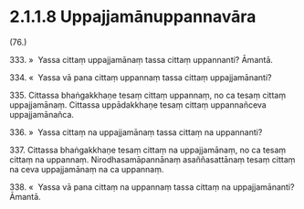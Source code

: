 # 2.1.1.8 Uppajjamānuppannavāra

(76.)

333\. »  Yassa cittaṃ uppajjamānaṃ tassa cittaṃ uppannanti? Āmantā.

334\. «  Yassa vā pana cittaṃ uppannaṃ tassa cittaṃ uppajjamānanti?

335\. Cittassa bhaṅgakkhaṇe tesaṃ cittaṃ uppannaṃ, no ca tesaṃ cittaṃ uppajjamānaṃ. Cittassa uppādakkhaṇe tesaṃ cittaṃ uppannañceva uppajjamānañca.

336\. »  Yassa cittaṃ na uppajjamānaṃ tassa cittaṃ na uppannanti?

337\. Cittassa bhaṅgakkhaṇe tesaṃ cittaṃ na uppajjamānaṃ, no ca tesaṃ cittaṃ na uppannaṃ. Nirodhasamāpannānaṃ asaññasattānaṃ tesaṃ cittaṃ na ceva uppajjamānaṃ na ca uppannaṃ.

338\. «  Yassa vā pana cittaṃ na uppannaṃ tassa cittaṃ na uppajjamānanti? Āmantā.
